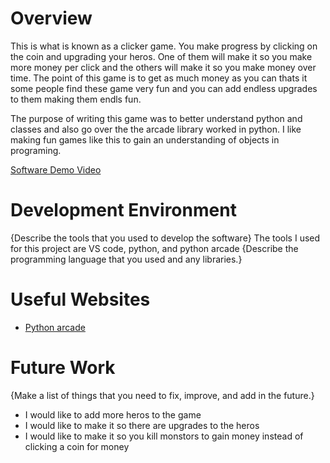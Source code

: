 # Overview

This is what is known as a clicker game. You make progress by clicking on the coin and upgrading your heros.
One of them will make it so you make more money per click and the others will make it so you make money over time.
The point of this game is to get as much money as you can thats it some people find these game very fun and you can
add endless upgrades to them making them endls fun.


The purpose of writing this game was to better understand python and classes and also go over the the arcade library worked in python. I like making fun games like this to gain an understanding of objects in programing.



[Software Demo Video](https://youtu.be/_95ST6Nlt4w)

# Development Environment

{Describe the tools that you used to develop the software}
The tools I used for this project are VS code, python, and python arcade
{Describe the programming language that you used and any libraries.}

# Useful Websites

* [Python arcade](https://api.arcade.academy/en/latest/index.html)

# Future Work

{Make a list of things that you need to fix, improve, and add in the future.}
* I would like to add more heros to the game
* I would like to make it so there are upgrades to the heros
* I would like to make it so you kill monstors to gain money instead of clicking a coin for money
